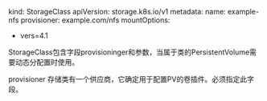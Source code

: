kind: StorageClass
apiVersion: storage.k8s.io/v1
metadata:
  name: example-nfs
provisioner: example.com/nfs
mountOptions:
  - vers=4.1

StorageClass包含字段provisioninger和参数，当属于类的PersistentVolume需要动态分配置时使用。

provisioner
存储类有一个供应商，它确定用于配置PV的卷插件。必须指定此字段。

